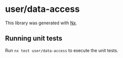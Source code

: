 # user/data-access

This library was generated with [Nx](https://nx.dev).

## Running unit tests

Run `nx test user/data-access` to execute the unit tests.

